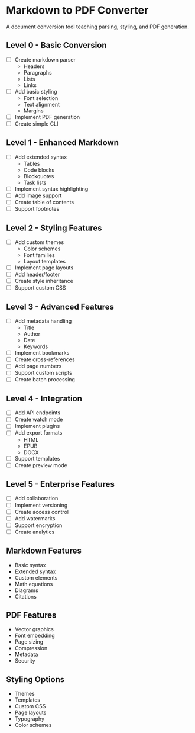 # Markdown to PDF Converter

A document conversion tool teaching parsing, styling, and PDF generation.

## Level 0 - Basic Conversion
- [ ] Create markdown parser
  - Headers
  - Paragraphs
  - Lists
  - Links
- [ ] Add basic styling
  - Font selection
  - Text alignment
  - Margins
- [ ] Implement PDF generation
- [ ] Create simple CLI

## Level 1 - Enhanced Markdown
- [ ] Add extended syntax
  - Tables
  - Code blocks
  - Blockquotes
  - Task lists
- [ ] Implement syntax highlighting
- [ ] Add image support
- [ ] Create table of contents
- [ ] Support footnotes

## Level 2 - Styling Features
- [ ] Add custom themes
  - Color schemes
  - Font families
  - Layout templates
- [ ] Implement page layouts
- [ ] Add header/footer
- [ ] Create style inheritance
- [ ] Support custom CSS

## Level 3 - Advanced Features
- [ ] Add metadata handling
  - Title
  - Author
  - Date
  - Keywords
- [ ] Implement bookmarks
- [ ] Create cross-references
- [ ] Add page numbers
- [ ] Support custom scripts
- [ ] Create batch processing

## Level 4 - Integration
- [ ] Add API endpoints
- [ ] Create watch mode
- [ ] Implement plugins
- [ ] Add export formats
  - HTML
  - EPUB
  - DOCX
- [ ] Support templates
- [ ] Create preview mode

## Level 5 - Enterprise Features
- [ ] Add collaboration
- [ ] Implement versioning
- [ ] Create access control
- [ ] Add watermarks
- [ ] Support encryption
- [ ] Create analytics

## Markdown Features
- Basic syntax
- Extended syntax
- Custom elements
- Math equations
- Diagrams
- Citations

## PDF Features
- Vector graphics
- Font embedding
- Page sizing
- Compression
- Metadata
- Security

## Styling Options
- Themes
- Templates
- Custom CSS
- Page layouts
- Typography
- Color schemes
